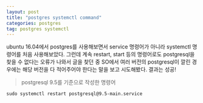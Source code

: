 ```yaml
---
layout: post
title: "postgres systemctl command"
categories: postgres
tag: postgres systemctl
---
```


ubuntu 16.04에서 postgres를 사용해보면서 service 명령어가 아니라 systemctl 명령어를 처음 사용해보았다. 그런데 계속 restart, start 등의 명령어로도 postgresql을 찾을 수 없다는 오류가 나와서 글을 찾던 중 SO에서 여러 버전의 postgresql이 깔린 경우에는 해당 버전을 다 적어주어야 한다는 말을 보고 시도해봤다. 결과는 성공!


> postgresql 9.5를 기준으로 작성한 명령어


```
sudo systemctl restart postgresql@9.5-main.service
```
